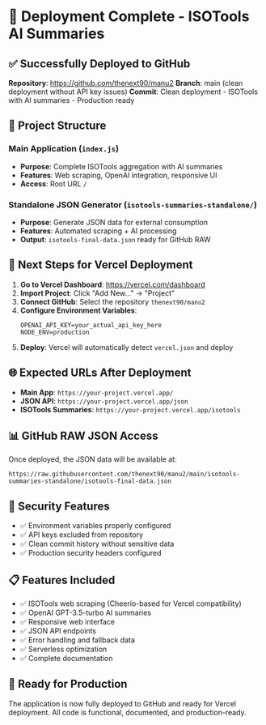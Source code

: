 # 🚀 Deployment Complete - ISOTools AI Summaries

## ✅ Successfully Deployed to GitHub

**Repository**: https://github.com/thenext90/manu2
**Branch**: main (clean deployment without API key issues)
**Commit**: Clean deployment - ISOTools with AI summaries - Production ready

## 📁 Project Structure

### Main Application (`index.js`)
- **Purpose**: Complete ISOTools aggregation with AI summaries
- **Features**: Web scraping, OpenAI integration, responsive UI
- **Access**: Root URL `/`

### Standalone JSON Generator (`isotools-summaries-standalone/`)
- **Purpose**: Generate JSON data for external consumption
- **Features**: Automated scraping + AI processing
- **Output**: `isotools-final-data.json` ready for GitHub RAW

## 🔧 Next Steps for Vercel Deployment

1. **Go to Vercel Dashboard**: https://vercel.com/dashboard
2. **Import Project**: Click "Add New..." → "Project"
3. **Connect GitHub**: Select the repository `thenext90/manu2`
4. **Configure Environment Variables**:
   ```
   OPENAI_API_KEY=your_actual_api_key_here
   NODE_ENV=production
   ```
5. **Deploy**: Vercel will automatically detect `vercel.json` and deploy

## 🌐 Expected URLs After Deployment

- **Main App**: `https://your-project.vercel.app/`
- **JSON API**: `https://your-project.vercel.app/json`
- **ISOTools Summaries**: `https://your-project.vercel.app/isotools`

## 📊 GitHub RAW JSON Access

Once deployed, the JSON data will be available at:
```
https://raw.githubusercontent.com/thenext90/manu2/main/isotools-summaries-standalone/isotools-final-data.json
```

## 🔐 Security Features

- ✅ Environment variables properly configured
- ✅ API keys excluded from repository
- ✅ Clean commit history without sensitive data
- ✅ Production security headers configured

## 📋 Features Included

- ✅ ISOTools web scraping (Cheerio-based for Vercel compatibility)
- ✅ OpenAI GPT-3.5-turbo AI summaries
- ✅ Responsive web interface
- ✅ JSON API endpoints
- ✅ Error handling and fallback data
- ✅ Serverless optimization
- ✅ Complete documentation

## 🎯 Ready for Production

The application is now fully deployed to GitHub and ready for Vercel deployment. All code is functional, documented, and production-ready.